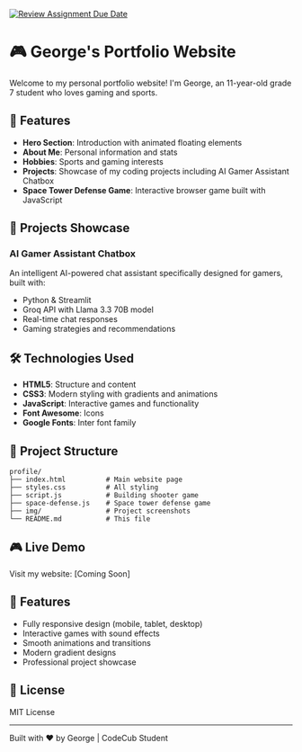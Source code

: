 [![Review Assignment Due Date](https://classroom.github.com/assets/deadline-readme-button-22041afd0340ce965d47ae6ef1cefeee28c7c493a6346c4f15d667ab976d596c.svg)](https://classroom.github.com/a/ZMxcIzhS)

# 🎮 George's Portfolio Website

Welcome to my personal portfolio website! I'm George, an 11-year-old grade 7 student who loves gaming and sports.

## 🌟 Features

- **Hero Section**: Introduction with animated floating elements
- **About Me**: Personal information and stats
- **Hobbies**: Sports and gaming interests
- **Projects**: Showcase of my coding projects including AI Gamer Assistant Chatbox
- **Space Tower Defense Game**: Interactive browser game built with JavaScript

## 🚀 Projects Showcase

### AI Gamer Assistant Chatbox
An intelligent AI-powered chat assistant specifically designed for gamers, built with:
- Python & Streamlit
- Groq API with Llama 3.3 70B model
- Real-time chat responses
- Gaming strategies and recommendations

## 🛠️ Technologies Used

- **HTML5**: Structure and content
- **CSS3**: Modern styling with gradients and animations
- **JavaScript**: Interactive games and functionality
- **Font Awesome**: Icons
- **Google Fonts**: Inter font family

## 📂 Project Structure

```
profile/
├── index.html          # Main website page
├── styles.css          # All styling
├── script.js           # Building shooter game
├── space-defense.js    # Space tower defense game
├── img/                # Project screenshots
└── README.md           # This file
```

## 🎮 Live Demo

Visit my website: [Coming Soon]

## 🎯 Features

- Fully responsive design (mobile, tablet, desktop)
- Interactive games with sound effects
- Smooth animations and transitions
- Modern gradient designs
- Professional project showcase

## 📝 License

MIT License

---

Built with ❤️ by George | CodeCub Student

